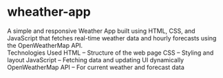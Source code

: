 # wheather-app
A simple and responsive Weather App built using HTML, CSS, and JavaScript that fetches real-time weather data and hourly forecasts using the OpenWeatherMap API.  
Technologies Used
HTML – Structure of the web page
CSS – Styling and layout
JavaScript – Fetching data and updating UI dynamically
OpenWeatherMap API – For current weather and forecast data
